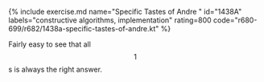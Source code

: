 {% include exercise.md name="Specific Tastes of Andre " id="1438A" labels="constructive algorithms, implementation" rating=800 code="r680-699/r682/1438a-specific-tastes-of-andre.kt" %}

Fairly easy to see that all $$1$$s is always the right answer.
